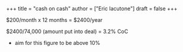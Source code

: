 +++
title = "cash on cash"
author = ["Eric Iacutone"]
draft = false
+++

$200/month x 12 months = $2400/year

$2400/74,000 (amount put into deal) = 3.2% CoC

-   aim for this figure to be above 10%
